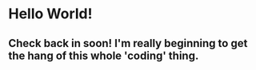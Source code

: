 # Hello World!

## Check back in soon! I'm really beginning to get the hang of this whole 'coding' thing.
